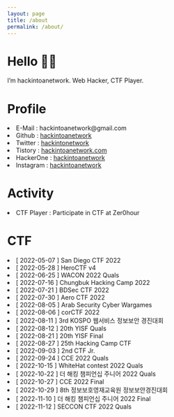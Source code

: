 ```yaml
---
layout: page
title: /about
permalink: /about/
---
```

# Hello 👋🏻  
  
I’m hackintoanetwork.
Web Hacker, CTF Player.
  
# Profile
  
<li>E-Mail : hackintoanetwork@gmail.com</li>
<li>Github : <a href="https://github.com/hackintoanetwork">hackintoanetwork</a></li>
<li>Twitter : <a href="https://twitter.com/hackintonetwork">hackintonetwork</a></li>
<li>Tistory : <a href="https://hackintoanetwork.com">hackintoanetwork.com</a></li>
<li>HackerOne : <a href="https://hackerone.com/hackintoanetwork">hackintoanetwork</a></li>
<li>Instagram : <a href="https://instagram.com/hackintoanetwork">hackintoanetwork</a></li>
  
# Activity  

<li>CTF Player : Participate in CTF at Zer0hour</li>
  
# CTF  
  
<li>[ 2022-05-07 ] San Diego CTF 2022</li>
<li>[ 2022-05-28 ] HeroCTF v4</li>
<li>[ 2022-06-25 ] WACON 2022 Quals</li>
<li>[ 2022-07-16 ] Chungbuk Hacking Camp 2022</li>
<li>[ 2022-07-21 ] BDSec CTF 2022</li>
<li>[ 2022-07-30 ] Aero CTF 2022</li>
<li>[ 2022-08-05 ] Arab Security Cyber Wargames</li>
<li>[ 2022-08-06 ] corCTF 2022</li>
<li>[ 2022-08-11 ] 3rd KOSPO 웹서비스 정보보안 경진대회</li>
<li>[ 2022-08-12 ] 20th YISF Quals</li>
<li>[ 2022-08-21 ] 20th YISF Final</li>
<li>[ 2022-08-27 ] 25th Hacking Camp CTF</li>
<li>[ 2022-09-03 ] 2nd CTF Jr.</li>
<li>[ 2022-09-24 ] CCE 2022 Quals</li>
<li>[ 2022-10-15 ] WhiteHat contest 2022 Quals</li>
<li>[ 2022-10-22 ] 더 해킹 챔피언십 주니어 2022 Quals</li>
<li>[ 2022-10-27 ] CCE 2022 Final</li>
<li>[ 2022-10-29 ] 8th 정보보호영재교육원 정보보안경진대회</li>
<li>[ 2022-11-10 ] 더 해킹 챔피언십 주니어 2022 Final</li>
<li>[ 2022-11-12 ] SECCON CTF 2022 Quals</li>
